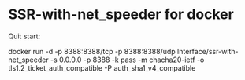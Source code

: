 # SSR-with-net_speeder for docker

Quit start:

docker run -d -p 8388:8388/tcp -p 8388:8388/udp lnterface/ssr-with-net_speeder -s 0.0.0.0 -p 8388 -k pass -m chacha20-ietf -o tls1.2_ticket_auth_compatible -P auth_sha1_v4_compatible
